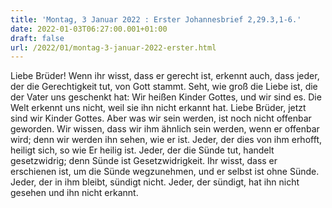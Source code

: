 ```yaml
---
title: 'Montag, 3 Januar 2022 : Erster Johannesbrief 2,29.3,1-6.'
date: 2022-01-03T06:27:00.001+01:00
draft: false
url: /2022/01/montag-3-januar-2022-erster.html
---
```


Liebe Brüder! Wenn ihr wisst, dass er gerecht ist, erkennt auch, dass jeder, der die Gerechtigkeit tut, von Gott stammt. Seht, wie groß die Liebe ist, die der Vater uns geschenkt hat: Wir heißen Kinder Gottes, und wir sind es. Die Welt erkennt uns nicht, weil sie ihn nicht erkannt hat. Liebe Brüder, jetzt sind wir Kinder Gottes. Aber was wir sein werden, ist noch nicht offenbar geworden. Wir wissen, dass wir ihm ähnlich sein werden, wenn er offenbar wird; denn wir werden ihn sehen, wie er ist. Jeder, der dies von ihm erhofft, heiligt sich, so wie Er heilig ist. Jeder, der die Sünde tut, handelt gesetzwidrig; denn Sünde ist Gesetzwidrigkeit. Ihr wisst, dass er erschienen ist, um die Sünde wegzunehmen, und er selbst ist ohne Sünde. Jeder, der in ihm bleibt, sündigt nicht. Jeder, der sündigt, hat ihn nicht gesehen und ihn nicht erkannt.